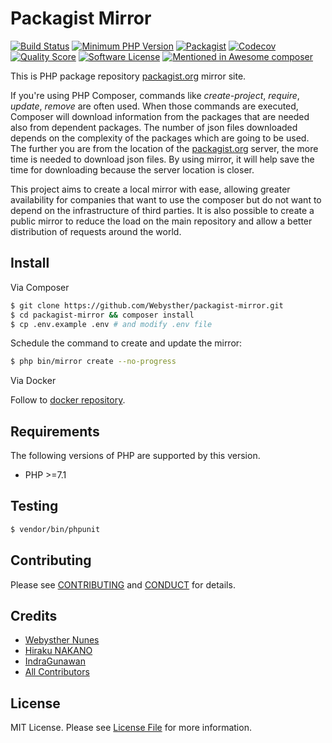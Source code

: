 # Packagist Mirror

[![Build Status](https://goo.gl/PfY1J8)](https://travis-ci.org/Webysther/packagist-mirror)
[![Minimum PHP Version](https://goo.gl/nXUVen)](https://php.net/)
[![Packagist](https://goo.gl/155cHZ)](https://packagist.org/packages/webysther/packagist-mirror)
[![Codecov](https://goo.gl/T249vj)](https://github.com/Webysther/packagist-mirror)
[![Quality Score](https://goo.gl/3LwbA1)](https://scrutinizer-ci.com/g/Webysther/packagist-mirror)
[![Software License](https://goo.gl/FU2Kw1)](LICENSE)
[![Mentioned in Awesome composer](https://awesome.re/mentioned-badge.svg)](https://github.com/jakoch/awesome-composer#packagist-mirrors)

This is PHP package repository [packagist.org](packagist.org) mirror site.

If you're using PHP Composer, commands like *create-project*, *require*, *update*, *remove* are often used. When those commands are executed, Composer will download information from the packages that are needed also from dependent packages. The number of json files downloaded depends on the complexity of the packages which are going to be used. The further you are from the location of the [packagist.org](packagist.org) server, the more time is needed to download json files. By using mirror, it will help save the time for downloading because the server location is closer.

This project aims to create a local mirror with ease, allowing greater availability for companies that want to use the composer but do not want to depend on the infrastructure of third parties. It is also possible to create a public mirror to reduce the load on the main repository and allow a better distribution of requests around the world.

## Install

Via Composer

``` bash
$ git clone https://github.com/Webysther/packagist-mirror.git
$ cd packagist-mirror && composer install
$ cp .env.example .env # and modify .env file
```

Schedule the command to create and update the mirror:

```bash
$ php bin/mirror create --no-progress
```

Via Docker

Follow to [docker repository](https://github.com/Webysther/packagist-mirror-docker).

## Requirements

The following versions of PHP are supported by this version.

* PHP >=7.1

## Testing

``` bash
$ vendor/bin/phpunit
```

## Contributing

Please see [CONTRIBUTING](CONTRIBUTING.md) and [CONDUCT](CONDUCT.md) for details.

## Credits

- [Webysther Nunes](https://github.com/Webysther)
- [Hiraku NAKANO](https://github.com/hirak)
- [IndraGunawan](https://github.com/IndraGunawan)
- [All Contributors](https://github.com/Webysther/packagist-mirror/contributors)

## License

MIT License. Please see [License File](LICENSE) for more information.
